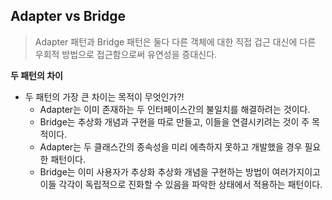 ## Adapter vs Bridge

> Adapter 패턴과 Bridge 패턴은 둘다 다른 객체에 대한 직접 겁근 대신에 다른 우회적 방법으로 접근함으로써 유연성을 증대신다.



**두 패턴의 차이**

- 두 패턴의 가장 큰 차이는 목적이 무엇인가?!
  - Adapter는 이미 존재하는 두 인터페이스간의 불일치를 해결하려는 것이다.
  - Bridge는 추상화 개념과 구현을 따로 만들고, 이들을 연결시키려는 것이 주 목적이다.
  - Adapter는 두 클래스간의 종속성을 미리 에측하지 못하고 개발했을 경우 필요한 패턴이다.
  - Bridge는 이미 사용자가 추상화 추상화 개념을 구현하는 방법이 여러가지이고 이들 각각이 독립적으로 진화할 수 있음을 파악한 상태에서 적용하는 패턴이다.



